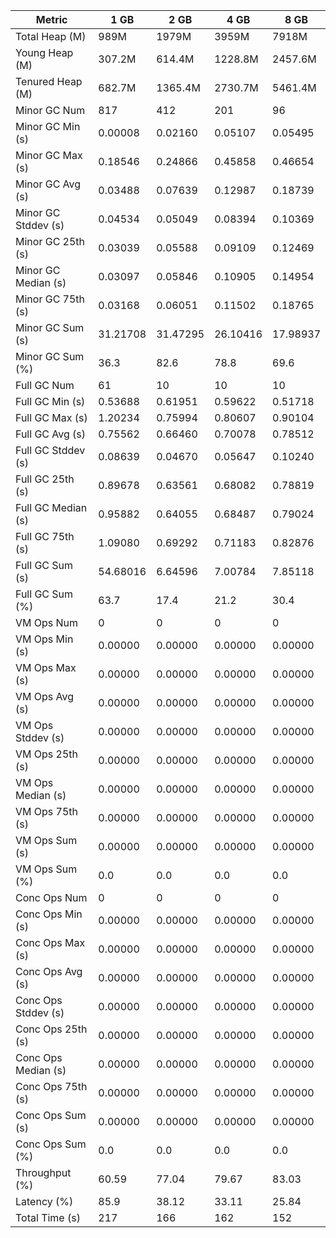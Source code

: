 | Metric | 1 GB | 2 GB | 4 GB | 8 GB |
|------|----|----|----|----|
| Total Heap (M) | 989M | 1979M | 3959M | 7918M |
| Young Heap (M) | 307.2M | 614.4M | 1228.8M | 2457.6M |
| Tenured Heap (M) | 682.7M | 1365.4M | 2730.7M | 5461.4M |
| Minor GC Num | 817 | 412 | 201 | 96 |
| Minor GC Min (s) | 0.00008 | 0.02160 | 0.05107 | 0.05495 |
| Minor GC Max (s) | 0.18546 | 0.24866 | 0.45858 | 0.46654 |
| Minor GC Avg (s) | 0.03488 | 0.07639 | 0.12987 | 0.18739 |
| Minor GC Stddev (s) | 0.04534 | 0.05049 | 0.08394 | 0.10369 |
| Minor GC 25th (s) | 0.03039 | 0.05588 | 0.09109 | 0.12469 |
| Minor GC Median (s) | 0.03097 | 0.05846 | 0.10905 | 0.14954 |
| Minor GC 75th (s) | 0.03168 | 0.06051 | 0.11502 | 0.18765 |
| Minor GC Sum (s) | 31.21708 | 31.47295 | 26.10416 | 17.98937 |
| Minor GC Sum (%) | 36.3 | 82.6 | 78.8 | 69.6 |
| Full GC Num | 61 | 10 | 10 | 10 |
| Full GC Min (s) | 0.53688 | 0.61951 | 0.59622 | 0.51718 |
| Full GC Max (s) | 1.20234 | 0.75994 | 0.80607 | 0.90104 |
| Full GC Avg (s) | 0.75562 | 0.66460 | 0.70078 | 0.78512 |
| Full GC Stddev (s) | 0.08639 | 0.04670 | 0.05647 | 0.10240 |
| Full GC 25th (s) | 0.89678 | 0.63561 | 0.68082 | 0.78819 |
| Full GC Median (s) | 0.95882 | 0.64055 | 0.68487 | 0.79024 |
| Full GC 75th (s) | 1.09080 | 0.69292 | 0.71183 | 0.82876 |
| Full GC Sum (s) | 54.68016 | 6.64596 | 7.00784 | 7.85118 |
| Full GC Sum (%) | 63.7 | 17.4 | 21.2 | 30.4 |
| VM Ops Num | 0 | 0 | 0 | 0 |
| VM Ops Min (s) | 0.00000 | 0.00000 | 0.00000 | 0.00000 |
| VM Ops Max (s) | 0.00000 | 0.00000 | 0.00000 | 0.00000 |
| VM Ops Avg (s) | 0.00000 | 0.00000 | 0.00000 | 0.00000 |
| VM Ops Stddev (s) | 0.00000 | 0.00000 | 0.00000 | 0.00000 |
| VM Ops 25th (s) | 0.00000 | 0.00000 | 0.00000 | 0.00000 |
| VM Ops Median (s) | 0.00000 | 0.00000 | 0.00000 | 0.00000 |
| VM Ops 75th (s) | 0.00000 | 0.00000 | 0.00000 | 0.00000 |
| VM Ops Sum (s) | 0.00000 | 0.00000 | 0.00000 | 0.00000 |
| VM Ops Sum (%) | 0.0 | 0.0 | 0.0 | 0.0 |
| Conc Ops Num | 0 | 0 | 0 | 0 |
| Conc Ops Min (s) | 0.00000 | 0.00000 | 0.00000 | 0.00000 |
| Conc Ops Max (s) | 0.00000 | 0.00000 | 0.00000 | 0.00000 |
| Conc Ops Avg (s) | 0.00000 | 0.00000 | 0.00000 | 0.00000 |
| Conc Ops Stddev (s) | 0.00000 | 0.00000 | 0.00000 | 0.00000 |
| Conc Ops 25th (s) | 0.00000 | 0.00000 | 0.00000 | 0.00000 |
| Conc Ops Median (s) | 0.00000 | 0.00000 | 0.00000 | 0.00000 |
| Conc Ops 75th (s) | 0.00000 | 0.00000 | 0.00000 | 0.00000 |
| Conc Ops Sum (s) | 0.00000 | 0.00000 | 0.00000 | 0.00000 |
| Conc Ops Sum (%) | 0.0 | 0.0 | 0.0 | 0.0 |
| Throughput (%) | 60.59 | 77.04 | 79.67 | 83.03 |
| Latency (%) | 85.9 | 38.12 | 33.11 | 25.84 |
| Total Time (s) | 217 | 166 | 162 | 152 |
